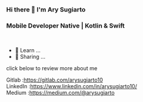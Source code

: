 ### Hi there 👋 I'm Ary Sugiarto

<h3>Mobile Developer Native | Kotlin & Swift</h3>
<br>

- 🔭 Learn ...
- 🌱 Sharing ...


click below to review more about me

Gitlab    :https://gitlab.com/arysugiarto10 <br>
LinkedIn  :https://www.linkedin.com/in/arysugiarto10/ <br>
Medium    :https://medium.com/@arysugiarto <br>



